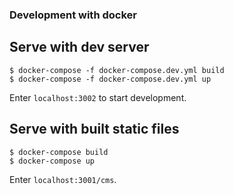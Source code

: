 ### Development with docker

## Serve with dev server

```
$ docker-compose -f docker-compose.dev.yml build
$ docker-compose -f docker-compose.dev.yml up
```

Enter `localhost:3002` to start development.

## Serve with built static files

```
$ docker-compose build
$ docker-compose up
```

Enter `localhost:3001/cms`.
